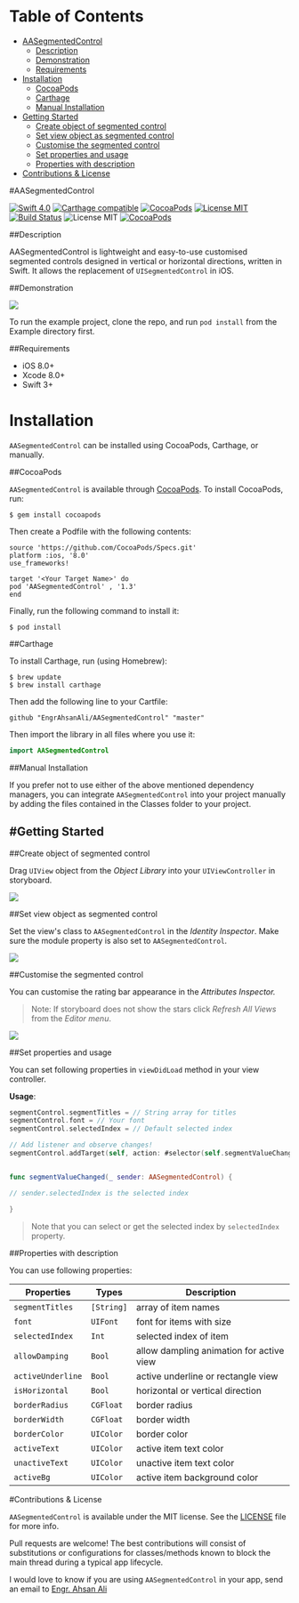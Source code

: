 # Table of Contents

- [AASegmentedControl](#section-id-4)
  - [Description](#section-id-10)
  - [Demonstration](#section-id-16)
  - [Requirements](#section-id-26)
- [Installation](#section-id-32)
  - [CocoaPods](#section-id-37)
  - [Carthage](#section-id-63)
  - [Manual Installation](#section-id-82)
- [Getting Started](#section-id-87)
  - [Create object of segmented control](#section-id-90)
  - [Set view object as segmented control](#section-id-104)
  - [Customise the segmented control](#section-id-112)
  - [Set properties and usage](#section-id-132)
  - [Properties with description](#section-id-150)
- [Contributions & License](#section-id-156)


<div id='section-id-4'/>

#AASegmentedControl

[![Swift 4.0](https://img.shields.io/badge/Swift-4.0-orange.svg?style=flat)](https://developer.apple.com/swift/) [![Carthage compatible](https://img.shields.io/badge/Carthage-compatible-4BC51D.svg?style=flat)](https://github.com/Carthage/Carthage) [![CocoaPods](https://img.shields.io/cocoapods/v/AASegmentedControl.svg)](http://cocoadocs.org/docsets/AASegmentedControl) [![License MIT](https://img.shields.io/badge/License-MIT-blue.svg?style=flat)](https://github.com/Carthage/Carthage) [![Build Status](https://travis-ci.org/EngrAhsanAli/AASegmentedControl.svg?branch=master)](https://travis-ci.org/EngrAhsanAli/AASegmentedControl) 
![License MIT](https://img.shields.io/github/license/mashape/apistatus.svg) [![CocoaPods](https://img.shields.io/cocoapods/p/AASegmentedControl.svg)]()


<div id='section-id-10'/>

##Description

AASegmentedControl is lightweight and easy-to-use customised segmented controls designed in vertical or horizontal directions, written in Swift. It allows the replacement of `UISegmentedControl` in iOS.

<div id='section-id-16'/>

##Demonstration



![](https://github.com/EngrAhsanAli/AASegmentedControl/blob/master/Screenshots/demo.gif)


To run the example project, clone the repo, and run `pod install` from the Example directory first.


<div id='section-id-26'/>

##Requirements

- iOS 8.0+
- Xcode 8.0+
- Swift 3+

<div id='section-id-32'/>

# Installation

`AASegmentedControl` can be installed using CocoaPods, Carthage, or manually.


<div id='section-id-37'/>

##CocoaPods

`AASegmentedControl` is available through [CocoaPods](http://cocoapods.org). To install CocoaPods, run:

`$ gem install cocoapods`

Then create a Podfile with the following contents:

```
source 'https://github.com/CocoaPods/Specs.git'
platform :ios, '8.0'
use_frameworks!

target '<Your Target Name>' do
pod 'AASegmentedControl' , '1.3'
end

```

Finally, run the following command to install it:
```
$ pod install
```



<div id='section-id-63'/>

##Carthage

To install Carthage, run (using Homebrew):
```
$ brew update
$ brew install carthage
```
Then add the following line to your Cartfile:

```
github "EngrAhsanAli/AASegmentedControl" "master"
```

Then import the library in all files where you use it:
```swift
import AASegmentedControl
```


<div id='section-id-82'/>

##Manual Installation

If you prefer not to use either of the above mentioned dependency managers, you can integrate `AASegmentedControl` into your project manually by adding the files contained in the Classes folder to your project.


<div id='section-id-87'/>

#Getting Started
----------

<div id='section-id-90'/>

##Create object of segmented control

Drag `UIView` object from the *Object Library* into your `UIViewController` in storyboard.

![](https://github.com/EngrAhsanAli/AASegmentedControl/blob/master/Screenshots/Step1.png)

<div id='section-id-104'/>

##Set view object as segmented control

Set the view's class to `AASegmentedControl` in the *Identity Inspector*.
Make sure the module property is also set to  `AASegmentedControl`.

![](https://github.com/EngrAhsanAli/AASegmentedControl/blob/master/Screenshots/Step2.png)

<div id='section-id-112'/>

##Customise the segmented control

You can customise the rating bar appearance in the *Attributes Inspector.* 

> Note: If storyboard does not show the stars click *Refresh All Views* from the *Editor menu*.

![](https://github.com/EngrAhsanAli/AASegmentedControl/blob/master/Screenshots/Step3.png)

<div id='section-id-132'/>

##Set properties and usage

You can set following properties in `viewDidLoad` method in your view controller.

**Usage**:
```swift
segmentControl.segmentTitles = // String array for titles
segmentControl.font = // Your font
segmentControl.selectedIndex = // Default selected index

// Add listener and observe changes!
segmentControl.addTarget(self, action: #selector(self.segmentValueChanged(_:)), for: .valueChanged)


func segmentValueChanged(_ sender: AASegmentedControl) {

// sender.selectedIndex is the selected index

}
```

> Note that you can select or get the selected index by `selectedIndex` property.

<div id='section-id-150'/>

##Properties with description

You can use following properties: 

|  Properties	    |  Types	| Description		    				   |
|-------------------|-----------|------------------------------------------|
| `segmentTitles`   | `[String]`| array of item names 					   |
| `font`            | `UIFont`  | font for items with size			       |
| `selectedIndex`   | `Int`     | selected index of item   				   |			   
| `allowDamping`    | `Bool`    | allow dampling animation for active view |
| `activeUnderline` | `Bool`    | active underline or rectangle view	   |
| `isHorizontal`    | `Bool`    | horizontal or vertical direction		   |
| `borderRadius`    | `CGFloat` | border radius			   				   |
| `borderWidth`     | `CGFloat` | border width 			 				   |
| `borderColor`     | `UIColor` | border color							   |
| `activeText`     | `UIColor` | active item text color				   |
| `unactiveText`   | `UIColor` | unactive item text color				   |
| `activeBg`        | `UIColor` | active item background color			   |

<div id='section-id-156'/>

#Contributions & License

`AASegmentedControl` is available under the MIT license. See the [LICENSE](./LICENSE) file for more info.

Pull requests are welcome! The best contributions will consist of substitutions or configurations for classes/methods known to block the main thread during a typical app lifecycle.

I would love to know if you are using `AASegmentedControl` in your app, send an email to [Engr. Ahsan Ali](mailto:hafiz.m.ahsan.ali@gmail.com)

